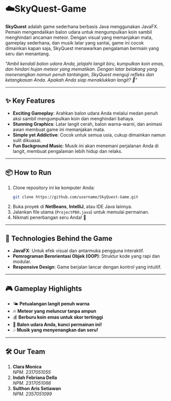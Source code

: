 # ☁️SkyQuest-Game

**SkyQuest** adalah game sederhana berbasis Java menggunakan JavaFX. Pemain mengendalikan balon udara untuk mengumpulkan koin sambil menghindari ancaman meteor. Dengan visual yang memanjakan mata, gameplay sederhana, dan musik latar yang santai, game ini cocok dimainkan kapan saja, SkyQuest menawarkan pengalaman bermain yang seru dan menantang.  

_"Ambil kendali balon udara Anda, jelajahi langit biru, kumpulkan koin emas, dan hindari hujan meteor yang mematikan. Dengan latar belakang yang menenangkan namun penuh tantangan, SkyQuest menguji refleks dan ketangkasan Anda. Apakah Anda siap menaklukkan langit? 🚀"_

---

## ✨ Key Features

- **Exciting Gameplay**: Arahkan balon udara Anda melalui medan penuh aksi sambil mengumpulkan koin dan menghindari bahaya.  
- **Stunning Graphics**: Latar langit cerah, balon warna-warni, dan animasi awan membuat game ini memanjakan mata.  
- **Simple yet Addictive**: Cocok untuk semua usia, cukup dimainkan namun sulit dikuasai.
- **Fun Background Music**: Musik ini akan menemani perjalanan Anda di langit, membuat pengalaman lebih hidup dan relaks.

---

## 📦 How to Run

1. Clone repository ini ke komputer Anda:  
   ```bash
   git clone https://github.com/username/SkyQuest-Game.git
   ```
2. Buka proyek di **NetBeans**, **IntelliJ**, atau IDE Java lainnya.  
3. Jalankan file utama (`ProjectPBO.java`) untuk memulai permainan.  
4. Nikmati penerbangan seru Anda! 🎈  

---

## 🚀 Technologies Behind the Game

- **JavaFX**: Untuk efek visual dan antarmuka pengguna interaktif.  
- **Pemrograman Berorientasi Objek (OOP)**: Struktur kode yang rapi dan modular.  
- **Responsive Design**: Game berjalan lancar dengan kontrol yang intuitif.  

---

## 🎮 Gameplay Highlights

- 🌤️ **Petualangan langit penuh warna**  
- 🔥 **Meteor yang meluncur tanpa ampun**  
- 💰 **Berburu koin emas untuk skor tertinggi**  
- 🎈 **Balon udara Anda, kunci permainan ini!**
- 🎶 **Musik yang menyenangkan dan seru!**

---

## 🛠️ Our Team

1. **Clara Monica**  
   _NPM. 2317051055_  
2. **Indah Febriana Della**  
   _NPM. 2317051066_  
3. **Sulthon Aris Setiawan**  
   _NPM. 2357051099_  
